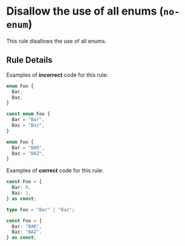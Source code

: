 # Disallow the use of all enums (`no-enum`)

This rule disallows the use of all enums.

## Rule Details

Examples of **incorrect** code for this rule:

```ts
enum Foo {
  Bar,
  Baz,
}

const enum Foo {
  Bar = "Bar",
  Baz = "Baz",
}

enum Foo {
  Bar = "BAR",
  Baz = "BAZ",
}
```

Examples of **correct** code for this rule:

```ts
const Foo = {
  Bar: 0,
  Baz: 1,
} as const;

type Foo = "Bar" | "Baz";

const Foo = {
  Bar: "BAR",
  Baz: "BAZ",
} as const;
```

